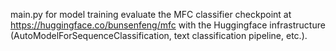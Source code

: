 main.py for model training
evaluate the MFC classifier checkpoint at https://huggingface.co/bunsenfeng/mfc with the Huggingface infrastructure (AutoModelForSequenceClassification, text classification pipeline, etc.).
